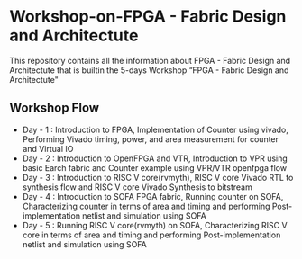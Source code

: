 # Workshop-on-FPGA - Fabric Design and Architectute

This repository contains all the information about FPGA - Fabric Design and Architectute that is builtin the 5-days Workshop “FPGA - Fabric Design and Architectute"

## Workshop Flow
- Day - 1 : Introduction to FPGA, Implementation of Counter using vivado, Performing Vivado timing, power, and area measurement for counter and Virtual IO
- Day - 2 : Introduction to OpenFPGA and VTR, Introduction to VPR using basic Earch fabric and Counter example using VPR/VTR openfpga flow
- Day - 3 : Introduction to RISC V core(rvmyth), RISC V core Vivado RTL to synthesis flow and RISC V core Vivado Synthesis to bitstream
- Day - 4 : Introduction to SOFA FPGA fabric, Running counter on SOFA, Characterizing counter in terms of area and timing and performing Post-implementation netlist and             simulation using SOFA
- Day - 5 : Running RISC V core(rvmyth) on SOFA, Characterizing RISC V core in terms of area and timing and performing Post-implementation netlist and                               simulation using SOFA
